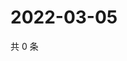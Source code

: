 # 2022-03-05

共 0 条

<!-- BEGIN WEIBO -->
<!-- 最后更新时间 Sat Mar 05 2022 19:13:06 GMT+0800 (China Standard Time) -->

<!-- END WEIBO -->
